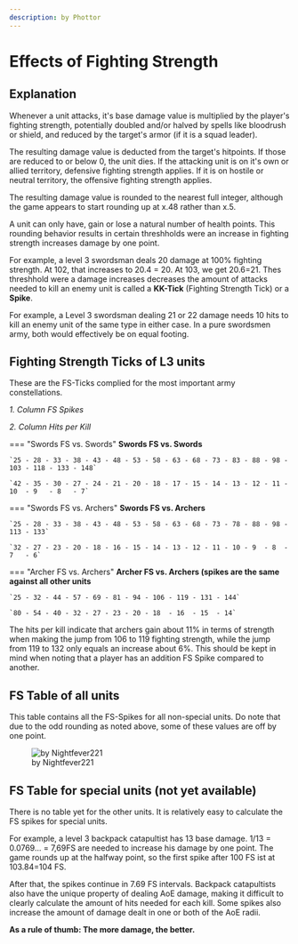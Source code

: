 ```yaml
---
description: by Phottor
---
```


# Effects of Fighting Strength

## Explanation

Whenever a unit attacks, it's base damage value is multiplied by the player's fighting strength, potentially doubled and/or halved by spells like bloodrush or shield, and reduced by the target's armor (if it is a squad leader).

The resulting damage value is deducted from the target's hitpoints. If those are reduced to or below 0, the unit dies. If the attacking unit is on it's own or allied territory, defensive fighting strength applies. If it is on hostile or neutral territory, the offensive fighting strength applies.

The resulting damage value is rounded to the nearest full integer, although the game appears to start rounding up at x.48 rather than x.5.&#x20;

A unit can only have, gain or lose a natural number of health points. This rounding behavior results in certain threshholds were an increase in fighting strength increases damage by one point.

For example, a level 3 swordsman deals 20 damage at 100% fighting strength. At 102, that increases to 20.4 = 20. At 103, we get 20.6=21. Thes threshhold were a damage increases decreases the amount of attacks needed to kill an enemy unit is called a **KK-Tick** (Fighting Strength Tick) or a **Spike**.

For example, a Level 3 swordsman dealing 21 or 22 damage needs 10 hits to kill an enemy unit of the same type in either case. In a pure swordsmen army, both would effectively be on equal footing.

## **Fighting Strength Ticks of L3 units**

These are the FS-Ticks complied for the most important army constellations.

_1. Column FS Spikes_ 

_2. Column Hits per Kill_&#x20;


=== "Swords FS vs. Swords"
	**Swords FS vs. Swords**
	
	`25 - 28 - 33 - 38 - 43 - 48 - 53 - 58 - 63 - 68 - 73 - 83 - 88 - 98 - 103 - 118 - 133 - 148`
	
	`42 - 35 - 30 - 27 - 24 - 21 - 20 - 18 - 17 - 15 - 14 - 13 - 12 - 11 - 10  - 9   - 8   - 7`


=== "Swords FS vs. Archers"
	**Swords FS vs. Archers**
	
	`25 - 28 - 33 - 38 - 43 - 48 - 53 - 58 - 63 - 68 - 73 - 78 - 88 - 98 - 113 - 133`
	
	`32 - 27 - 23 - 20 - 18 - 16 - 15 - 14 - 13 - 12 - 11 - 10 - 9  - 8  - 7   - 6`


=== "Archer FS vs. Archers"
	**Archer FS vs. Archers (spikes are the same against all other units**
	
	`25 - 32 - 44 - 57 - 69 - 81 - 94 - 106 - 119 - 131 - 144`
	
	`80 - 54 - 40 - 32 - 27 - 23 - 20 - 18  - 16  - 15  - 14`



The hits per kill indicate that archers gain about 11% in terms of strength when making the jump from 106 to 119 fighting strength, while the jump from 119 to 132 only equals an increase about 6%. This should be kept in mind when noting that a player has an addition FS Spike compared to another.

## FS Table of all units

This table contains all the FS-Spikes for all non-special units. Do note that due to the odd rounding as noted above, some of these values are off by one point.

<figure><img src="../../assets/table.png" alt="by Nightfever221"><figcaption>by Nightfever221</figcaption></figure>

## FS Table for special units (not yet available)

There is no table yet for the other units. It is relatively easy to calculate the FS spikes for special units.&#x20;

For example, a level 3 backpack catapultist has 13 base damage. 1/13 = 0.0769... = 7,69FS are needed to increase his damage by one point. The game rounds up at the halfway point, so the first spike after 100 FS ist at 103.84=104 FS.

After that, the spikes continue in 7.69 FS intervals. Backpack catapultists also have the unique property of dealing AoE damage, making it difficult to clearly calculate the amount of hits needed for each kill. Some spikes also increase the amount of damage dealt in one or both of the AoE radii.

**As a rule of thumb: The more damage, the better.**
